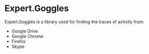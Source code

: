 # Expert.Goggles

Expert.Goggles is a library used for finding the traces of activity from:
- Google Drive
- Google Chrome
- Firefox
- Skype